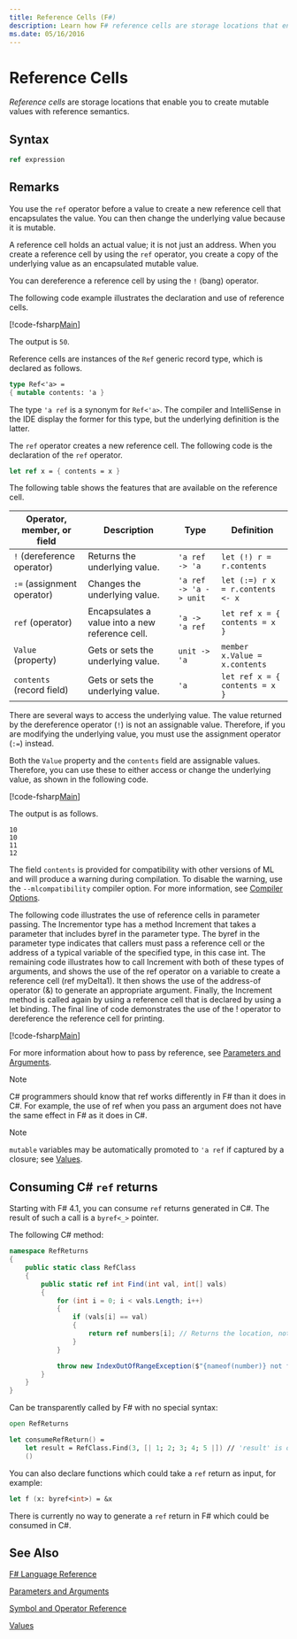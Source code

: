 ```yaml
---
title: Reference Cells (F#)
description: Learn how F# reference cells are storage locations that enable you to create mutable values with reference semantics.
ms.date: 05/16/2016
---
```

# Reference Cells

*Reference cells* are storage locations that enable you to create mutable values with reference semantics.

## Syntax

```fsharp
ref expression
```

## Remarks
You use the `ref` operator before a value to create a new reference cell that encapsulates the value. You can then change the underlying value because it is mutable.

A reference cell holds an actual value; it is not just an address. When you create a reference cell by using the `ref` operator, you create a copy of the underlying value as an encapsulated mutable value.

You can dereference a reference cell by using the `!` (bang) operator.

The following code example illustrates the declaration and use of reference cells.

[!code-fsharp[Main](../../../samples/snippets/fsharp/lang-ref-1/snippet2201.fs)]

The output is `50`.

Reference cells are instances of the `Ref` generic record type, which is declared as follows.

```fsharp
type Ref<'a> =
{ mutable contents: 'a }
```

The type `'a ref` is a synonym for `Ref<'a>`. The compiler and IntelliSense in the IDE display the former for this type, but the underlying definition is the latter.

The `ref` operator creates a new reference cell. The following code is the declaration of the `ref` operator.

```fsharp
let ref x = { contents = x }
```

The following table shows the features that are available on the reference cell.


| Operator, member, or field |                   Description                   |          Type          |            Definition            |
|----------------------------|-------------------------------------------------|------------------------|----------------------------------|
| `!` (dereference operator) |          Returns the underlying value.          |     `'a ref -> 'a`     |     `let (!) r = r.contents`     |
| `:=` (assignment operator) |          Changes the underlying value.          | `'a ref -> 'a -> unit` | `let (:=) r x = r.contents <- x` |
|      `ref` (operator)      | Encapsulates a value into a new reference cell. |     `'a -> 'a ref`     |  `let ref x = { contents = x }`  |
|     `Value` (property)     |       Gets or sets the underlying value.        |      `unit -> 'a`      |  `member x.Value = x.contents`   |
| `contents` (record field)  |       Gets or sets the underlying value.        |          `'a`          |  `let ref x = { contents = x }`  |

There are several ways to access the underlying value. The value returned by the dereference operator (`!`) is not an assignable value. Therefore, if you are modifying the underlying value, you must use the assignment operator (`:=`) instead.

Both the `Value` property and the `contents` field are assignable values. Therefore, you can use these to either access or change the underlying value, as shown in the following code.

[!code-fsharp[Main](../../../samples/snippets/fsharp/lang-ref-1/snippet2203.fs)]

The output is as follows.

```
10
10
11
12
```

The field `contents` is provided for compatibility with other versions of ML and will produce a warning during compilation. To disable the warning, use the `--mlcompatibility` compiler option. For more information, see [Compiler Options](compiler-options.md).

The following code illustrates the use of reference cells in parameter passing. The Incrementor type has a method Increment that takes a parameter that includes byref in the parameter type. The byref in the parameter type indicates that callers must pass a reference cell or the address of a typical variable of the specified type, in this case int. The remaining code illustrates how to call Increment with both of these types of arguments, and shows the use of the ref operator on a variable to create a reference cell (ref myDelta1). It then shows the use of the address-of operator (&amp;) to generate an appropriate argument. Finally, the Increment method is called again by using a reference cell that is declared by using a let binding. The final line of code demonstrates the use of the ! operator to dereference the reference cell for printing.

[!code-fsharp[Main](../../../samples/snippets/fsharp/lang-ref-1/snippet2204.fs)]

For more information about how to pass by reference, see [Parameters and Arguments](parameters-and-arguments.md).

> [!NOTE]
> C# programmers should know that ref works differently in F# than it does in C#. For example, the use of ref when you pass an argument does not have the same effect in F# as it does in C#.

> [!NOTE]
> `mutable` variables may be automatically promoted to `'a ref` if captured by a closure; see [Values](values/index.md).

## Consuming C# `ref` returns

Starting with F# 4.1, you can consume `ref` returns generated in C#.  The result of such a call is a `byref<_>` pointer.

The following C# method:

```csharp
namespace RefReturns
{
    public static class RefClass
    {
        public static ref int Find(int val, int[] vals)
        {
            for (int i = 0; i < vals.Length; i++)
            {
                if (vals[i] == val)
                {
                    return ref numbers[i]; // Returns the location, not the value
                }
            }

            throw new IndexOutOfRangeException($"{nameof(number)} not found");
        }
    }
}
```

Can be transparently called by F# with no special syntax:

```fsharp
open RefReturns

let consumeRefReturn() =
    let result = RefClass.Find(3, [| 1; 2; 3; 4; 5 |]) // 'result' is of type 'byref<int>'.
    ()
```

You can also declare functions which could take a `ref` return as input, for example:

```fsharp
let f (x: byref<int>) = &x
```

There is currently no way to generate a `ref` return in F# which could be consumed in C#.

## See Also
[F# Language Reference](index.md)

[Parameters and Arguments](parameters-and-arguments.md)

[Symbol and Operator Reference](symbol-and-operator-reference/index.md)

[Values](values/index.md)
